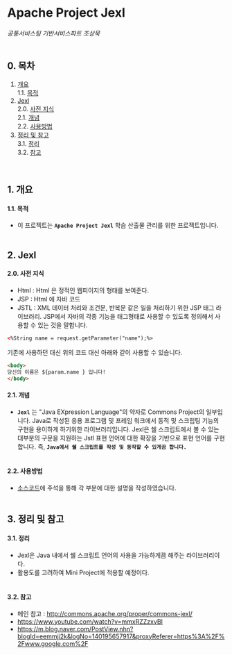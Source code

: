 # Apache Project Jexl
###### 공통서비스팀 기반서비스파트 조상묵 <br><br>

## 0. 목차
1. [개요](#1-개요)<br>
    1.1. [목적](#11-목적)<br>
2. [Jexl](#2-Jexl)<br>
    2.0. [사전 지식](#20-사전-지식)<br>
    2.1. [개념](#21-개념)<br>
    2.2. [사용방법](#22-사용방법)<br>
3. [정리 및 참고](#3-정리-및-참고)<br>
    3.1. [정리](#31-정리)<br>
    3.2. [참고](#32-참고)<br>
<br>

## 1. 개요
#### 1.1. 목적
- 이 프로젝트는 **`Apache Project Jexl`** 학습 산출물 관리를 위한 프로젝트입니다.
<br><br>

## 2. Jexl
#### 2.0. 사전 지식
- Html : Html 은 정적인 웹피이지의 형태를 보여준다.
- JSP : Html 에 자바 코드
- JSTL : XML 데이터 처리와 조건문, 반복문 같은 일을 처리하기 위한 JSP 태그 라이브러리. JSP에서 자바의 각종 기능을 태그형태로 사용할 수 있도록 정의해서 사용할 수 있는 것을 말합니다.

```html
<%String name = request.getParameter("name");%>
```
기존에 사용하던 대신 위의 코드 대신 아래와 같이 사용할 수 있습니다.
```html
<body>
당신의 이름은 ${param.name } 입니다! 
</body>
```

#### 2.1. 개념
- **`Jexl`** 는 "Java EXpression Language"의 약자로 Commons Project의 일부입니다. Java로 작성된 응용 프로그램 및 프레임 워크에서 동적 및 스크립팅 기능의 구현을 용이하게 하기위한 라이브러리입니다. Jexl은 쉘 스크립트에서 볼 수 있는 대부분의 구문을 지원하는 Jstl 표현 언어에 대한 확장을 기반으로 표현 언어를 구현합니다. 즉, **`Java에서 쉘 스크립트를 작성 및 동작할 수 있게끔 합니다.`**
<br><br>

#### 2.2. 사용방법
- [소스코드](Apache_JEXL/src/test/sample6.java)에 주석을 통해 각 부분에 대한 설명을 작성하였습니다.
<br><br>

## 3. 정리 및 참고
#### 3.1. 정리
- Jexl은 Java 내에서 쉘 스크립트 언어의 사용을 가능하게끔 해주는 라이브러리이다.
- 활용도를 고려하여 Mini Project에 적용할 예정이다.
<br><br>

#### 3.2. 참고
- 메인 참고 : http://commons.apache.org/proper/commons-jexl/
- https://www.youtube.com/watch?v=mmxRZZzxvBI
- https://m.blog.naver.com/PostView.nhn?blogId=eemmjj2k&logNo=140195657917&proxyReferer=https%3A%2F%2Fwww.google.com%2F

<br><br>